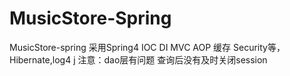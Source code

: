 # MusicStore-Spring
MusicStore-spring
采用Spring4 IOC DI MVC AOP 缓存 Security等，Hibernate,log4 j 
注意：dao层有问题 查询后没有及时关闭session